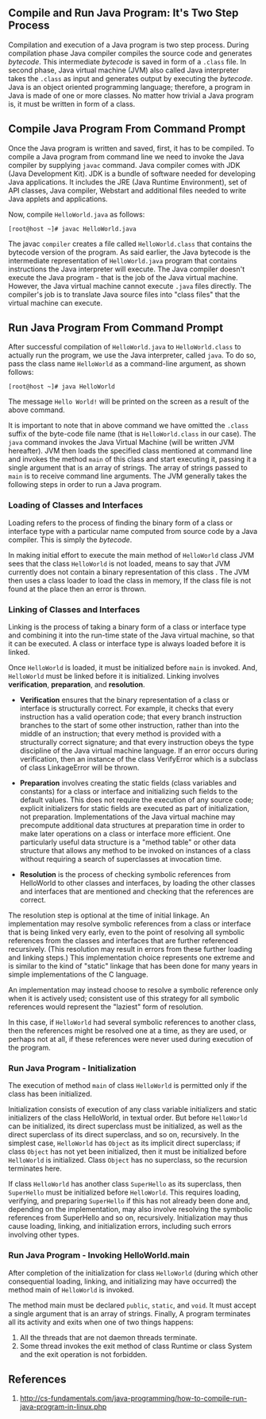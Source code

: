 ## Compile and Run Java Program: It's Two Step Process

Compilation and execution of a Java program is two step process. During compilation phase Java compiler compiles the source code and generates *bytecode*. This intermediate *bytecode* is saved in form of a `.class` file. In second phase, Java virtual machine (JVM) also called Java interpreter takes the `.class` as input and generates output by executing the *bytecode*. Java is an object oriented programming language; therefore, a program in Java is made of one or more classes. No matter how trivial a Java program is, it must be written in form of a class.

## Compile Java Program From Command Prompt

Once the Java program is written and saved, first, it has to be compiled. To compile a Java program from command line we need to invoke the Java compiler by supplying `javac` command. Java compiler comes with JDK (Java Development Kit). JDK is a bundle of software needed for developing Java applications. It includes the JRE (Java Runtime Environment), set of API classes, Java compiler, Webstart and additional files needed to write Java applets and applications.

Now, compile `HelloWorld.java` as follows:

```
[root@host ~]# javac HelloWorld.java
```

The javac `compiler` creates a file called `HelloWorld.class` that contains the bytecode version of the program. As said earlier, the Java bytecode is the intermediate representation of `HelloWorld.java` program that contains instructions the Java interpreter will execute. The Java compiler doesn't execute the Java program \- that is the job of the Java virtual machine. However, the Java virtual machine cannot execute `.java` files directly. The compiler's job is to translate Java source files into "class files" that the virtual machine can execute.

## Run Java Program From Command Prompt

After successful compilation of `HelloWorld.java` to `HelloWorld.class` to actually run the program, we use the Java interpreter, called `java`. To do so, pass the class name `HelloWorld` as a command-line argument, as shown follows:

```
[root@host ~]# java HelloWorld
```

The message `Hello World!` will be printed on the screen as a result of the above command.

It is important to note that in above command we have omitted the `.class` suffix of the byte-code file name (that is `HelloWorld.class` in our case). The `java` command invokes the Java Virtual Machine (will be written JVM hereafter). JVM then loads the specified class mentioned at command line and invokes the method `main` of this class and start executing it, passing it a single argument that is an array of strings. The array of strings passed to `main` is to receive command line arguments. The JVM generally takes the following steps in order to run a Java program.

### Loading of Classes and Interfaces

Loading refers to the process of finding the binary form of a class or interface type with a particular name computed from source code by a Java compiler. This is simply the *bytecode*.

In making initial effort to execute the main method of `HelloWorld` class JVM sees that the class `HelloWorld` is not loaded, means to say that JVM currently does not contain a binary representation of this class . The JVM then uses a class loader to load the class in memory, If the class file is not found at the place then an error is thrown.

### Linking of Classes and Interfaces

Linking is the process of taking a binary form of a class or interface type and combining it into the run-time state of the Java virtual machine, so that it can be executed. A class or interface type is always loaded before it is linked.

Once `HelloWorld` is loaded, it must be initialized before `main` is invoked. And, `HelloWorld` must be linked before it is initialized. Linking involves **verification**, **preparation**, and **resolution**.

- **Verification** ensures that the binary representation of a class or interface is structurally correct. For example, it checks that every instruction has a valid operation code; that every branch instruction branches to the start of some other instruction, rather than into the middle of an instruction; that every method is provided with a structurally correct signature; and that every instruction obeys the type discipline of the Java virtual machine language. If an error occurs during verification, then an instance of the class VerifyError which is a subclass of class LinkageError will be thrown.

- **Preparation** involves creating the static fields (class variables and constants) for a class or interface and initializing such fields to the default values. This does not require the execution of any source code; explicit initializers for static fields are executed as part of initialization, not preparation. Implementations of the Java virtual machine may precompute additional data structures at preparation time in order to make later operations on a class or interface more efficient. One particularly useful data structure is a "method table" or other data structure that allows any method to be invoked on instances of a class without requiring a search of superclasses at invocation time.

- **Resolution** is the process of checking symbolic references from HelloWorld to other classes and interfaces, by loading the other classes and interfaces that are mentioned and checking that the references are correct. 

The resolution step is optional at the time of initial linkage. An implementation may resolve symbolic references from a class or interface that is being linked very early, even to the point of resolving all symbolic references from the classes and interfaces that are further referenced recursively. (This resolution may result in errors from these further loading and linking steps.) This implementation choice represents one extreme and is similar to the kind of "static" linkage that has been done for many years in simple implementations of the C language. 

An implementation may instead choose to resolve a symbolic reference only when it is actively used; consistent use of this strategy for all symbolic references would represent the "laziest" form of resolution. 

In this case, if `HelloWorld` had several symbolic references to another class, then the references might be resolved one at a time, as they are used, or perhaps not at all, if these references were never used during execution of the program.

### Run Java Program - Initialization

The execution of method `main` of class `HelloWorld` is permitted only if the class has been initialized. 

Initialization consists of execution of any class variable initializers and static initializers of the class HelloWorld, in textual order. But before `HelloWorld` can be initialized, its direct superclass must be initialized, as well as the direct superclass of its direct superclass, and so on, recursively. In the simplest case, `HelloWorld` has `Object` as its implicit direct superclass; if class `Object` has not yet been initialized, then it must be initialized before `HelloWorld` is initialized. Class `Object` has no superclass, so the recursion terminates here. 

If class `HelloWorld` has another class `SuperHello` as its superclass, then `SuperHello` must be initialized before `HelloWorld`. This requires loading, verifying, and preparing `SuperHello` if this has not already been done and, depending on the implementation, may also involve resolving the symbolic references from SuperHello and so on, recursively. Initialization may thus cause loading, linking, and initialization errors, including such errors involving other types.

### Run Java Program - Invoking HelloWorld.main

After completion of the initialization for class `HelloWorld` (during which other consequential loading, linking, and initializing may have occurred) the method main of `HelloWorld` is invoked. 

The method main must be declared `public`, `static`, and `void`. It must accept a single argument that is an array of strings.
Finally, A program terminates all its activity and exits when one of two things happens:

1. All the threads that are not daemon threads terminate.
2. Some thread invokes the exit method of class Runtime or class System and the exit operation is not forbidden.

## References

1. http://cs-fundamentals.com/java-programming/how-to-compile-run-java-program-in-linux.php
